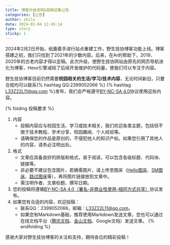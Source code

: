 ```yaml
---
title: 博客升级说明&投稿征集公告
categories: [公告]
author: zhilu
date: 2024-02-04 11:45:14
type: story
sticky: 1
---
```


2024年2月2日开始，纸鹿着手进行站点重建工作，野生技协博客功能上线。博客搭建之初，我们只找到了2021年的少数内容。后来，在Ar的帮助下，2019、2020年的古老内容才得以定稿。此次升级，使野生技协网站由原先的网页导航进化为博客，Hexo引擎减轻了后续开发维护的代码量，使我们可以专注于内容。

<span class="font-sht">野生技协</span>博客目前仍然需要**校园相关的生活/学习/技术内容**，无论时间新旧，只要合规均可以联系{% hashtag QQ:2399052066 %} {% hashtag L33Z22L11@qq.com %}发布，我们会严格遵守[<i class='fa-brands fa-creative-commons'></i>BY-NC-SA 4.0](https://creativecommons.org/licenses/by-nc-sa/4.0/deed.zh-hans)协议使用这些内容。

{% folding 投稿要求 %}
1. 内容
   - 投稿内容应与校园生活、学习或技术相关，我们欢迎各类主题，包括但不限于技术教程、学术分享、校园趣闻、个人经验等。
   - 请确保您的作品是原创的，不侵犯他人的知识产权。如果您引用了其他人的内容，请务必注明出处。
2. 格式
   - 文章应具备良好的排版和格式，易于阅读，可以包含各级标题、代码块、链接等。
   - 非必要不建议包含图片，若确需图片，请上传至图床（[Hello图床](https://www.helloimg.com/)、[SM图床](https://smms.app/)、[路过图床](https://imgse.com/)等），再将图片链接放到文章中。
   - 需注明作者、文章标题、撰写日期。
3. 您的投稿将遵循[<i class='fa-brands fa-creative-commons'></i>BY-NC-SA 4.0（署名-非商业性使用-相同方式共享）](https://creativecommons.org/licenses/by-nc-sa/4.0/deed.zh-hans)协议发布。
4. 如果您有合适的内容，欢迎投稿：
   - 联系QQ：2399052066，邮箱：L33Z22L11@qq.com。
   - 如果您有Markdown基础，推荐使用Markdown发送文章，您也可以通过在线文档平台（[腾讯文档](https://docs.qq.com/desktop/)、[金山文档](https://www.kdocs.cn/)、Google文档）发送文章。
{% endfolding %}

感谢大家对野生技协博客的关注和支持，期待各位的精彩投稿！
